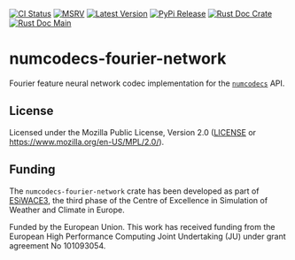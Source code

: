 [![CI Status]][workflow] [![MSRV]][repo] [![Latest Version]][crates.io] [![PyPi Release]][pypi] [![Rust Doc Crate]][docs.rs] [![Rust Doc Main]][docs]

[CI Status]: https://img.shields.io/github/actions/workflow/status/juntyr/numcodecs-rs/ci.yml?branch=main
[workflow]: https://github.com/juntyr/numcodecs-rs/actions/workflows/ci.yml?query=branch%3Amain

[MSRV]: https://img.shields.io/badge/MSRV-1.82.0-blue
[repo]: https://github.com/juntyr/numcodecs-rs

[Latest Version]: https://img.shields.io/crates/v/numcodecs-fourier-network
[crates.io]: https://crates.io/crates/numcodecs-fourier-network

[PyPi Release]: https://img.shields.io/pypi/v/numcodecs-wasm-fourier-network.svg
[pypi]: https://pypi.python.org/pypi/numcodecs-wasm-fourier-network

[Rust Doc Crate]: https://img.shields.io/docsrs/numcodecs-fourier-network
[docs.rs]: https://docs.rs/numcodecs-fourier-network/

[Rust Doc Main]: https://img.shields.io/badge/docs-main-blue
[docs]: https://juntyr.github.io/numcodecs-rs/numcodecs_fourier_network

# numcodecs-fourier-network

Fourier feature neural network codec implementation for the [`numcodecs`] API.

[`numcodecs`]: https://docs.rs/numcodecs/0.2/numcodecs/

## License

Licensed under the Mozilla Public License, Version 2.0 ([LICENSE](LICENSE) or https://www.mozilla.org/en-US/MPL/2.0/).

## Funding

The `numcodecs-fourier-network` crate has been developed as part of [ESiWACE3](https://www.esiwace.eu), the third phase of the Centre of Excellence in Simulation of Weather and Climate in Europe.

Funded by the European Union. This work has received funding from the European High Performance Computing Joint Undertaking (JU) under grant agreement No 101093054.
